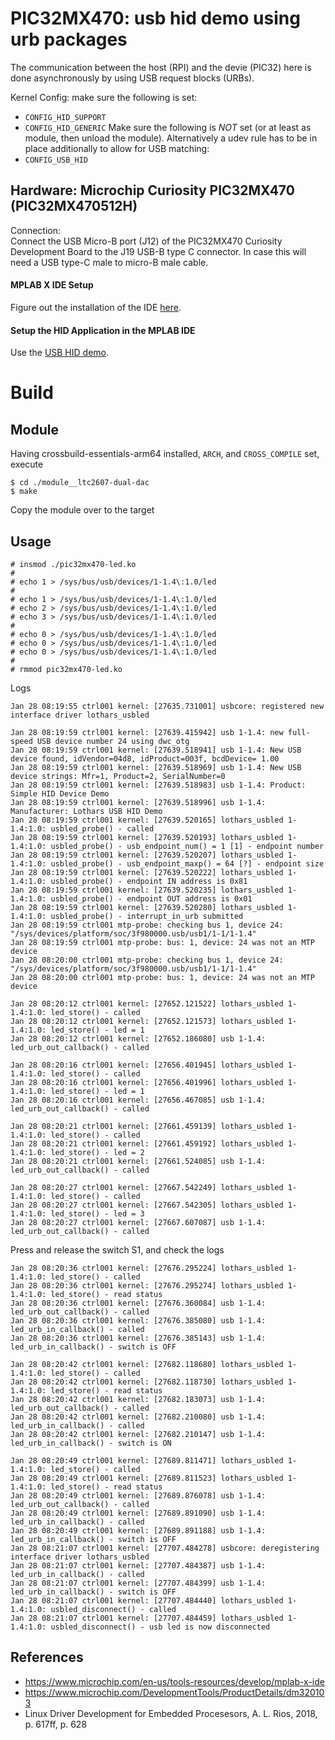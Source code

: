 # PIC32MX470: usb hid demo using urb packages

The communication between the host (RPI) and the devie (PIC32) here is
done asynchronously by using USB request blocks (URBs).  

Kernel Config: make sure the following is set:  
- `CONFIG_HID_SUPPORT`
- `CONFIG_HID_GENERIC`
Make sure the following is _NOT_ set (or at least as module, then
unload the module). Alternatively a udev rule has to be in place
additionally to allow for USB matching:  
- `CONFIG_USB_HID`

## Hardware: Microchip Curiosity PIC32MX470 (PIC32MX470512H)

Connection:  
Connect the USB Micro-B port (J12) of the PIC32MX470 Curiosity
Development Board to the J19 USB-B type C connector. In case this will
need a USB type-C male to micro-B male cable.  

#### MPLAB X IDE Setup

Figure out the installation of the IDE [here](../pic32mx470__00-basics/README.md).  

#### Setup the HID Application in the MPLAB IDE

Use the [USB HID demo](../pic32mx470__01-hid-demo).  

# Build

## Module

Having crossbuild-essentials-arm64 installed, `ARCH`, and `CROSS_COMPILE` set, execute  
```
$ cd ./module__ltc2607-dual-dac
$ make
```
Copy the module over to the target  

## Usage

```
# insmod ./pic32mx470-led.ko
#
# echo 1 > /sys/bus/usb/devices/1-1.4\:1.0/led
#
# echo 1 > /sys/bus/usb/devices/1-1.4\:1.0/led
# echo 2 > /sys/bus/usb/devices/1-1.4\:1.0/led
# echo 3 > /sys/bus/usb/devices/1-1.4\:1.0/led
#
# echo 0 > /sys/bus/usb/devices/1-1.4\:1.0/led
# echo 0 > /sys/bus/usb/devices/1-1.4\:1.0/led
# echo 0 > /sys/bus/usb/devices/1-1.4\:1.0/led
#
# rmmod pic32mx470-led.ko
```

Logs   
```
Jan 28 08:19:55 ctrl001 kernel: [27635.731001] usbcore: registered new interface driver lothars_usbled

Jan 28 08:19:59 ctrl001 kernel: [27639.415942] usb 1-1.4: new full-speed USB device number 24 using dwc_otg
Jan 28 08:19:59 ctrl001 kernel: [27639.518941] usb 1-1.4: New USB device found, idVendor=04d8, idProduct=003f, bcdDevice= 1.00
Jan 28 08:19:59 ctrl001 kernel: [27639.518969] usb 1-1.4: New USB device strings: Mfr=1, Product=2, SerialNumber=0
Jan 28 08:19:59 ctrl001 kernel: [27639.518983] usb 1-1.4: Product: Simple HID Device Demo
Jan 28 08:19:59 ctrl001 kernel: [27639.518996] usb 1-1.4: Manufacturer: Lothars USB HID Demo
Jan 28 08:19:59 ctrl001 kernel: [27639.520165] lothars_usbled 1-1.4:1.0: usbled_probe() - called
Jan 28 08:19:59 ctrl001 kernel: [27639.520193] lothars_usbled 1-1.4:1.0: usbled_probe() - usb_endpoint_num() = 1 [1] - endpoint number
Jan 28 08:19:59 ctrl001 kernel: [27639.520207] lothars_usbled 1-1.4:1.0: usbled_probe() - usb_endpoint_maxp() = 64 [?] - endpoint size
Jan 28 08:19:59 ctrl001 kernel: [27639.520222] lothars_usbled 1-1.4:1.0: usbled_probe() - endpoint IN address is 0x81
Jan 28 08:19:59 ctrl001 kernel: [27639.520235] lothars_usbled 1-1.4:1.0: usbled_probe() - endpoint OUT address is 0x01
Jan 28 08:19:59 ctrl001 kernel: [27639.520280] lothars_usbled 1-1.4:1.0: usbled_probe() - interrupt_in_urb submitted
Jan 28 08:19:59 ctrl001 mtp-probe: checking bus 1, device 24: "/sys/devices/platform/soc/3f980000.usb/usb1/1-1/1-1.4"
Jan 28 08:19:59 ctrl001 mtp-probe: bus: 1, device: 24 was not an MTP device
Jan 28 08:20:00 ctrl001 mtp-probe: checking bus 1, device 24: "/sys/devices/platform/soc/3f980000.usb/usb1/1-1/1-1.4"
Jan 28 08:20:00 ctrl001 mtp-probe: bus: 1, device: 24 was not an MTP device

Jan 28 08:20:12 ctrl001 kernel: [27652.121522] lothars_usbled 1-1.4:1.0: led_store() - called
Jan 28 08:20:12 ctrl001 kernel: [27652.121573] lothars_usbled 1-1.4:1.0: led_store() - led = 1
Jan 28 08:20:12 ctrl001 kernel: [27652.186080] usb 1-1.4: led_urb_out_callback() - called

Jan 28 08:20:16 ctrl001 kernel: [27656.401945] lothars_usbled 1-1.4:1.0: led_store() - called
Jan 28 08:20:16 ctrl001 kernel: [27656.401996] lothars_usbled 1-1.4:1.0: led_store() - led = 1
Jan 28 08:20:16 ctrl001 kernel: [27656.467085] usb 1-1.4: led_urb_out_callback() - called

Jan 28 08:20:21 ctrl001 kernel: [27661.459139] lothars_usbled 1-1.4:1.0: led_store() - called
Jan 28 08:20:21 ctrl001 kernel: [27661.459192] lothars_usbled 1-1.4:1.0: led_store() - led = 2
Jan 28 08:20:21 ctrl001 kernel: [27661.524085] usb 1-1.4: led_urb_out_callback() - called

Jan 28 08:20:27 ctrl001 kernel: [27667.542249] lothars_usbled 1-1.4:1.0: led_store() - called
Jan 28 08:20:27 ctrl001 kernel: [27667.542305] lothars_usbled 1-1.4:1.0: led_store() - led = 3
Jan 28 08:20:27 ctrl001 kernel: [27667.607087] usb 1-1.4: led_urb_out_callback() - called
```
Press and release the switch S1, and check the logs   
```
Jan 28 08:20:36 ctrl001 kernel: [27676.295224] lothars_usbled 1-1.4:1.0: led_store() - called
Jan 28 08:20:36 ctrl001 kernel: [27676.295274] lothars_usbled 1-1.4:1.0: led_store() - read status
Jan 28 08:20:36 ctrl001 kernel: [27676.360084] usb 1-1.4: led_urb_out_callback() - called
Jan 28 08:20:36 ctrl001 kernel: [27676.385080] usb 1-1.4: led_urb_in_callback() - called
Jan 28 08:20:36 ctrl001 kernel: [27676.385143] usb 1-1.4: led_urb_in_callback() - switch is OFF

Jan 28 08:20:42 ctrl001 kernel: [27682.118680] lothars_usbled 1-1.4:1.0: led_store() - called
Jan 28 08:20:42 ctrl001 kernel: [27682.118730] lothars_usbled 1-1.4:1.0: led_store() - read status
Jan 28 08:20:42 ctrl001 kernel: [27682.183073] usb 1-1.4: led_urb_out_callback() - called
Jan 28 08:20:42 ctrl001 kernel: [27682.210080] usb 1-1.4: led_urb_in_callback() - called
Jan 28 08:20:42 ctrl001 kernel: [27682.210147] usb 1-1.4: led_urb_in_callback() - switch is ON

Jan 28 08:20:49 ctrl001 kernel: [27689.811471] lothars_usbled 1-1.4:1.0: led_store() - called
Jan 28 08:20:49 ctrl001 kernel: [27689.811523] lothars_usbled 1-1.4:1.0: led_store() - read status
Jan 28 08:20:49 ctrl001 kernel: [27689.876078] usb 1-1.4: led_urb_out_callback() - called
Jan 28 08:20:49 ctrl001 kernel: [27689.891090] usb 1-1.4: led_urb_in_callback() - called
Jan 28 08:20:49 ctrl001 kernel: [27689.891188] usb 1-1.4: led_urb_in_callback() - switch is OFF
Jan 28 08:21:07 ctrl001 kernel: [27707.484278] usbcore: deregistering interface driver lothars_usbled
Jan 28 08:21:07 ctrl001 kernel: [27707.484387] usb 1-1.4: led_urb_in_callback() - called
Jan 28 08:21:07 ctrl001 kernel: [27707.484399] usb 1-1.4: led_urb_in_callback() - switch is OFF
Jan 28 08:21:07 ctrl001 kernel: [27707.484440] lothars_usbled 1-1.4:1.0: usbled_disconnect() - called
Jan 28 08:21:07 ctrl001 kernel: [27707.484459] lothars_usbled 1-1.4:1.0: usbled_disconnect() - usb led is now disconnected
```

## References
* https://www.microchip.com/en-us/tools-resources/develop/mplab-x-ide
* https://www.microchip.com/DevelopmentTools/ProductDetails/dm320103
* Linux Driver Development for Embedded Procesesors, A. L. Rios, 2018, p. 617ff, p. 628  
